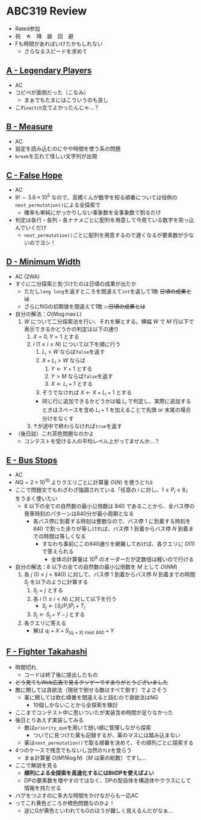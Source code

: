 # ABC319 Review
- Rated参加
- 祝　☆　降　級　回　避
- Fも時間があればいけたかもしれない
  - さらなるスピードを求めて

## [A - Legendary Players](https://atcoder.jp/contests/abc319/tasks/abc319_a)
- AC
- コピペが面倒だった（こなみ）
  - まぁでもたまにはこういうのも良し
- これ`switch`文でよかったんじゃ…？

## [B - Measure](https://atcoder.jp/contests/abc319/tasks/abc319_b)
- AC
- 設定を読み込むのにやや時間を使う系の問題
- `break`を忘れて怪しい文字列が出現

## [C - False Hope](https://atcoder.jp/contests/abc319/tasks/abc319_c)
- AC
- $9! \sim 3.6 \times 10^5$ なので、高橋くんが数字を知る順番については恒例の`next_permutation()`による全探索で
  - 確率も単純にがっかりしない事象数を全事象数で割るだけ
- 判定は各行・各列・各ナナメごとに配列を用意して今見ている数字を突っ込んでいくだけ
  - `next_permutation()`ごとに配列を用意するので遅くなるが要素数が少ないのでヨシ！

## [D - Minimum Width](https://atcoder.jp/contests/abc319/tasks/abc319_d)
- AC (2WA)
- すぐに二分探索と気づけたのは日頃の成果が出たか
  - ただし`long long`を返すところを間違えて`int`を返して1敗 ~~日頃の成果とは~~
  - さらにNGの初期値を間違えて1敗 ~~…日頃の成果とは~~
- 自分の解法：$O(N \log \max L)$
    1. $W$ について二分探索法を行い、それを解とする。横幅 $W$ で $M$ 行以下で表示できるかどうかの判定は以下の通り
        1. $X = 0, Y = 1$ とする
        1. $i \ (1 \leq i \leq N)$ について以下を順に行う
            1. $L_i \gt W$ ならば`false`を返す
            1. $X + L_i \gt W$ ならば
                1. $Y \gets Y + 1$ とする
                1. $Y \gt M$ ならば`false`を返す
                1. $X \gets L_i + 1$ とする
            1. そうでなければ $X \gets X + L_i + 1$ とする
            - 同じ行に追加できるかどうかは幅 $L_i$ で判定し、実際に追加するときはスペースを含め $L_i + 1$ を加えることで先頭 or 末尾の場合分けをなくす
        1. ↑が途中で終わらなければ`true`を返す
- （後日談）これ茶色問題なのかよ
  - コンテストを受ける人の平均レベル上がってませんか…？

## [E - Bus Stops](https://atcoder.jp/contests/abc319/tasks/abc319_e)
- AC
- $NQ = 2 \times 10^{10}$ よりクエリごとに計算量 $O(N)$ を使うと`TLE`
- ここで問題文でもわざわざ強調されている「任意の $i$ に対し、$1 \leq P_i \leq 8$」をうまく使いたい
  - $8$ 以下の全ての自然数の最小公倍数は $840$ であることから、全バス停の発車時刻のパターンは840分が最小周期となる
    - 各バス停に到着する時刻は整数なので、バス停 $1$ に到着する時刻を $840$ で割った余りが等しければ、バス停 $1$ 到着からバス停 $N$ 到着までの時間は等しくなる
      - すなわち事前にこの840通りを網羅しておけば、各クエリに $O(1)$ で答えられる
        - 全体の計算量は $10^8$ のオーダーだが定数倍は軽いので行ける
- 自分の解法：$8$ 以下の全ての自然数の最小公倍数を $M$ として $O(NM)$
    1. 各 $j \ (0 \leq j \lt 840)$ に対して、バス停 $1$ 到着からバス停 $N$ 到着までの時間 $S_j$ を以下のように計算する
        1. $S_j = j$ とする
        1. 各 $i \ (1 \leq i \lt N)$ に対して以下を行う
            - $S_j \gets \lceil S_j / P_i \rceil P_i + T_i$
        1. $S_j \gets S_j + Y - j$ とする
    1. 各クエリに答える
        - 解は $q_i + X + S_{(q_i + X) \bmod 840} + Y$

## [F - Fighter Takahashi](https://atcoder.jp/contests/abc319/tasks/abc319_f)
- 時間切れ
  - コードは終了後に提出したもの
- ~~どう見てもWeb広告で見るクソゲーですありがとうございました~~
- 敵に関しては貪欲法（現状で倒せる敵はすべて倒す）でよさそう
  - 薬に関しては飲む順番を間違えると詰むので貪欲法はNG
    - 10個しかないことから全探索を検討
- ここまでコンテスト中に思いついたが実装含め時間が足りなかった
- 後日とりあえず実装してみる
  - 敵は`priority_que`を用いて弱い順に管理しながら探索
    - ついでに見つけた薬も記録するが、薬のマスには踏み込まない
  - 薬は`next_permutation()`で取る順番を決めて、その順列ごとに探索する
- 4つのケースで残念でもないし当然の`TLE`を食らう
  - まぁ計算量 $O(M!N \log N)$（$M$ は薬の総数）ですし…
- ここで解説を見る
  - **順列による全探索を高速化するにはBitDPを使えばよい**
  - DPの要素数を増やすのではなく、DPの型自体を構造体やクラスにして情報を持たせる
- バグをつぶすのに多大な時間をかけながらも一応AC
- ってこれ黄色どころか橙色問題なのかよ！
  - 逆にGが黄色といわれてもGのほうが難しく見えるんだがなぁ…
